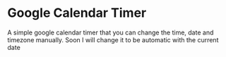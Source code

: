 # Google Calendar Timer

A simple google calendar timer that you can change the time, date and timezone manually. Soon I will change it to be automatic with the current date
